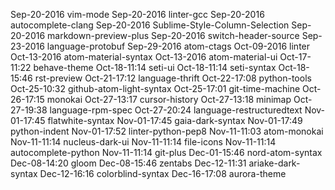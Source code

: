 Sep-20-2016 vim-mode
Sep-20-2016 linter-gcc
Sep-20-2016 autocomplete-clang
Sep-20-2016 Sublime-Style-Column-Selection
Sep-20-2016 markdown-preview-plus
Sep-20-2016 switch-header-source
Sep-23-2016 language-protobuf
Sep-29-2016 atom-ctags
Oct-09-2016 linter
Oct-13-2016 atom-material-syntax
Oct-13-2016 atom-material-ui
Oct-17-11:22 behave-theme
Oct-18-11:14 seti-ui
Oct-18-11:14 seti-syntax
Oct-18-15:46 rst-preview
Oct-21-17:12 language-thrift
Oct-22-17:08 python-tools
Oct-25-10:32 github-atom-light-syntax
Oct-25-17:01 git-time-machine
Oct-26-17:15 monokai
Oct-27-13:17 cursor-history
Oct-27-13:18 minimap
Oct-27-19:38 language-rpm-spec
Oct-27-20:24 language-restructuredtext
Nov-01-17:45 flatwhite-syntax
Nov-01-17:45 gaia-dark-syntax
Nov-01-17:49 python-indent
Nov-01-17:52 linter-python-pep8
Nov-11-11:03 atom-monokai
Nov-11-11:14 nucleus-dark-ui
Nov-11-11:14 file-icons
Nov-11-11:14 autocomplete-python
Nov-11-11:14 git-plus
Dec-01-15:46 nord-atom-syntax
Dec-08-14:20 gloom
Dec-08-15:46 zentabs
Dec-12-11:31 ariake-dark-syntax
Dec-12-16:16 colorblind-syntax
Dec-16-17:08 aurora-theme
